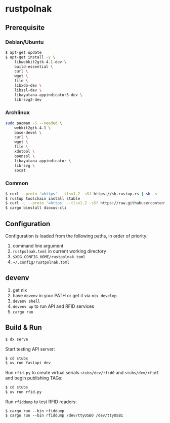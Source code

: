 # rustpolnak

## Prerequisite

### Debian/Ubuntu
```sh
$ apt-get update
$ apt-get install -y \
    libwebkit2gtk-4.1-dev \
    build-essential \
    curl \
    wget \
    file \
    libxdo-dev \
    libssl-dev \
    libayatana-appindicator3-dev \
    librsvg2-dev
```

### Archlinux
```sh
sudo pacman -S --needed \
    webkit2gtk-4.1 \
    base-devel \
    curl \
    wget \
    file \
    xdotool \
    openssl \
    libayatana-appindicator \
    librsvg \
    socat
```

### Common
```sh
$ curl --proto '=https' --tlsv1.2 -sSf https://sh.rustup.rs | sh -s -- -y
$ rustup toolchain install stable
$ curl -L --proto '=https' --tlsv1.2 -sSf https://raw.githubusercontent.com/cargo-bins/cargo-binstall/main/install-from-binstall-release.sh | bash
$ cargo binstall dioxus-cli
```

## Configuration
Configuration is loaded from the following paths, in order of priority:
1. command line argument
2. `rustpolnak.toml` in current working directory
3. `$XDG_CONFIG_HOME/rustpolnak.toml`
4. `~/.config/rustpolnak.toml`

## devenv
1. get nix
2. have `devenv` in your PATH or get it via `nix develop`
3. `devenv shell`
4. `devenv up` to run API and RFID services
5. `cargo run`
## Build & Run

```bash
$ dx serve
```

Start testing API server:
```bash
$ cd stubs
$ uv run fastapi dev
```

Run `rfid.py` to create virtual serials `stubs/dev/rfid0` and `stubs/dev/rfid1` and begin publishing TAGs:
```bash
$ cd stubs
$ uv run rfid.py
```

Run `rfiddump` to test RFID readers:
```
$ cargo run --bin rfiddump
$ cargo run --bin rfiddump /dev/ttyUSB0 /dev/ttyUSB1
```
